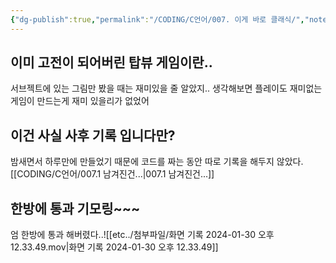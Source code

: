 ```yaml
---
{"dg-publish":true,"permalink":"/CODING/C언어/007. 이게 바로 클래식/","noteIcon":"2"}
---
```


## 이미 고전이 되어버린 탑뷰 게임이란..
서브젝트에 있는 그림만 봤을 때는 재미있을 줄 알았지..
생각해보면 플레이도 재미없는 게임이
만드는게 재미 있을리가 없었어

## 이건 사실 사후 기록 입니다만?
밤새면서 하루만에 만들었기 때문에 코드를 짜는 동안 따로 기록을 해두지 않았다.
[[CODING/C언어/007.1 남겨진건...\|007.1 남겨진건...]]

## 한방에 통과 기모링~~~
엄 한방에 통과 해버렸다..![[etc../첨부파일/화면 기록 2024-01-30 오후 12.33.49.mov|화면 기록 2024-01-30 오후 12.33.49]]


<iframe width="100%" height="100%" src="blob:https://blog.naver.com/197865af-09af-4e6f-ad19-fef347d8a8f1" frameborder="0" allow="accelerometer; autoplay; encrypted-media; gyroscope; picture-in-picture" allowfullscreen></iframe>
